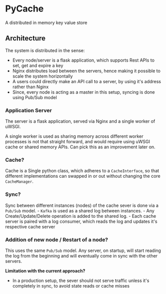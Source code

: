 # PyCache
A distributed in memory key value store

## Architecture
The system is distributed in the sense:
- Every node/server is a flask application, which supports Rest APIs to set, get and expire a key
- Nginx distributes load between the servers, hence making it possible to scale the system horizontally
- A users could directly make an API call to a server, by using it's address rather than Nginx
- Since, every node is acting as a master in this setup, syncing is done using Pub/Sub model

### Application Server
The server is a flask application, served via Nginx and a single worker of uWSGI.

A single worker is used as sharing memory across different worker processes is not that straight forward, and would require using uWSGI cache or shared memory APIs. Can pick this as an improvement later on.

### Cache?
Cache is a Single python class, which adheres to a `CacheInterface`, so that different implementations can swapped in or out without changing the core `CacheManager`.

### Sync?
Sync between different instances (nodes) of the cache sever is done via a `Pub/Sub` model.
    - `Kafka` is used as a shared log between instances.
    - Any Create/Update/Delete operation is added to the shared log.
    - Each cache server is paired with a log consumer, which reads the log and updates it's respective cache server

### Addition of new node / Restart of a node?
This uses the same `Pub/Sub` model. Any server, on startup, will start reading the log from the beginning and will eventually come in sync with the other servers.

**Limitation with the current approach?**
- In a production setup, the sever should not serve traffic unless it's completely in sync, to avoid state reads or cache misses
